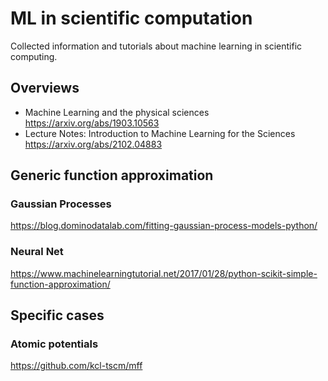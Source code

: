 # ML in scientific computation
Collected information and tutorials about machine learning in scientific computing.

## Overviews
* Machine Learning and the physical sciences  https://arxiv.org/abs/1903.10563
* Lecture Notes: Introduction to Machine Learning for the Sciences https://arxiv.org/abs/2102.04883

## Generic function approximation
### Gaussian Processes
https://blog.dominodatalab.com/fitting-gaussian-process-models-python/

### Neural Net
https://www.machinelearningtutorial.net/2017/01/28/python-scikit-simple-function-approximation/

## Specific cases
### Atomic potentials

https://github.com/kcl-tscm/mff
